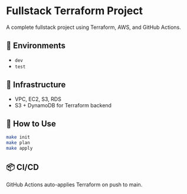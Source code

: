 # Fullstack Terraform Project

A complete fullstack project using Terraform, AWS, and GitHub Actions.

## 🔧 Environments
- `dev`
- `test`

## 🧱 Infrastructure
- VPC, EC2, S3, RDS
- S3 + DynamoDB for Terraform backend

## 🚀 How to Use

```bash
make init
make plan
make apply
```

## 📦 CI/CD
GitHub Actions auto-applies Terraform on push to main.
